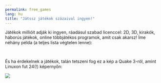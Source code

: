 ```yaml
---
permalink: free_games
lang: hu
title: "Játssz játékok százaival ingyen!"
---
```


Játékok millióit adják ki ingyen, ráadásul szabad licenccel: 2D, 3D, kirakók, háborús játékok, online többjátékos programok, amit csak akarsz! Íme néhány példa (a teljes lista végtelen lenne):

<div id="items">



<br class="clearboth" />


És ha érdekelnek a játékok, talán tetszeni fog ez a kép a Quake 3-ról, amint Linuxon fut 24(!) képernyőn:

<a href="/img/quake_24_screens.jpg"><img src="/img/quake_24_screens_thumbnail.jpg" /></a>




